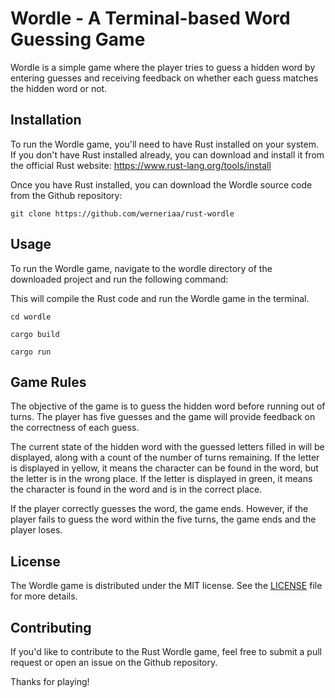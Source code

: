 # Wordle - A Terminal-based Word Guessing Game

Wordle is a simple game where the player tries to guess a hidden word by entering guesses and receiving feedback on whether each guess matches the hidden word or not.

## Installation

To run the Wordle game, you'll need to have Rust installed on your system. If you don't have Rust installed already, you can download and install it from the official Rust website: https://www.rust-lang.org/tools/install

Once you have Rust installed, you can download the Wordle source code from the Github repository:

`git clone https://github.com/werneriaa/rust-wordle`

## Usage

To run the Wordle game, navigate to the wordle directory of the downloaded project and run the following command:

This will compile the Rust code and run the Wordle game in the terminal.

`cd wordle`

`cargo build`

`cargo run`

## Game Rules

The objective of the game is to guess the hidden word before running out of turns. The player has five guesses and the game will provide feedback on the correctness of each guess.

The current state of the hidden word with the guessed letters filled in will be displayed, along with a count of the number of turns remaining. If the letter is displayed in yellow, it means the character can be found in the word, but the letter is in the wrong place. If the letter is displayed in green, it means the character is found in the word and is in the correct place.

If the player correctly guesses the word, the game ends. However, if the player fails to guess the word within the five turns, the game ends and the player loses.

## License

The Wordle game is distributed under the MIT license. See the [LICENSE](https://opensource.org/licenses/MIT) file for more details.

## Contributing

If you'd like to contribute to the Rust Wordle game, feel free to submit a pull request or open an issue on the Github repository.

Thanks for playing!
